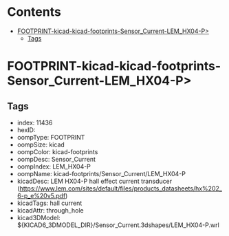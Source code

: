 



Contents
========

* [FOOTPRINT-kicad-kicad-footprints-Sensor_Current-LEM_HX04-P>](#footprint-kicad-kicad-footprints-sensor_current-lem_hx04-p)
	* [Tags](#tags)

# FOOTPRINT-kicad-kicad-footprints-Sensor_Current-LEM_HX04-P>

## Tags

- index: 11436
- hexID: 
- oompType: FOOTPRINT
- oompSize: kicad
- oompColor: kicad-footprints
- oompDesc: Sensor_Current
- oompIndex: LEM_HX04-P
- oompName: kicad-footprints/Sensor_Current/LEM_HX04-P
- kicadDesc: LEM HX04-P hall effect current transducer (https://www.lem.com/sites/default/files/products_datasheets/hx%202_6-p_e%20v5.pdf)
- kicadTags: hall current
- kicadAttr: through_hole
- kicad3DModel: ${KICAD6_3DMODEL_DIR}/Sensor_Current.3dshapes/LEM_HX04-P.wrl
